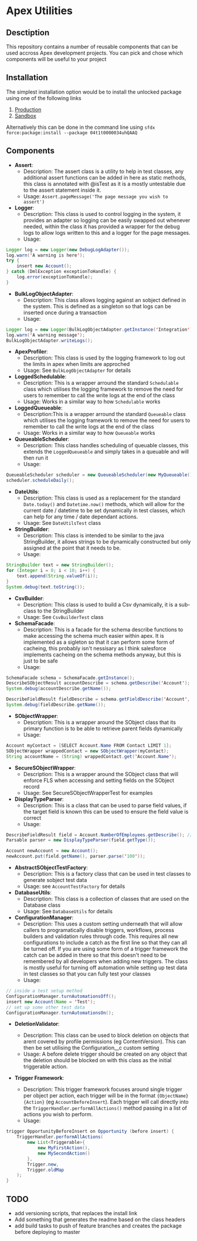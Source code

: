 # Apex Utilities

## Desctiption

This repository contains a number of reusable components that can be used accross Apex development projects. You can pick and chose which components will be useful to your project

## Installation

The simplest installation option would be to install the unlocked package using one of the following links

1. [Production](https://login.salesforce.com/packaging/installPackage.apexp?p0=04t1t0000034uhQAAQ)
2. [Sandbox](https://test.salesforce.com/packaging/installPackage.apexp?p0=04t1t0000034uhQAAQ)

Alternatively this can be done in the command line using `sfdx force:package:install --package 04t1t0000034uhQAAQ`

## Components

- **Assert**:
  - Description: The assert class is a utility to help in test classes, any additional assert functions can be added in here as static methods, this class is annotated with @isTest as it is a mostly untestable due to the assert statement inside it.
  - Usage: `Assert.pageMessage('The page message you wish to assert')`
- **Logger**:
  - Description: This class is used to control logging in the system, it provides an adapter so logging can be easily swapped out whenever needed, within the class it has provided a wrapper for the debug logs to allow logs written to this and a logger for the page messages.
  - Usage:

```java
Logger log = new Logger(new DebugLogAdapter());
log.warn('A warning is here');
try {
    insert new Account();
} catch (DmlException exceptionToHandle) {
    log.error(exceptionToHandle);
}
```

- **BulkLogObjectAdapter**:
  - Description: This class allows logging against an sobject defined in the system. This is defined as a singleton so that logs can be inserted once during a transaction
  - Usage:

```java
Logger log = new Logger(BulkLogObjectAdapter.getInstance('Integration'));
log.warn('A warning message');
BulkLogObjectAdapter.writeLogs();
```

- **ApexProfiler**:
  - Description: This class is used by the logging framework to log out the limits in apex when limits are approched
  - Usage: See `BulkLogObjectAdapter` for details
- **LoggedSchedulable**:
  - Description: This is a wrapper arround the standard `Schedulable` class which utilises the logging framework to remove the need for users to remember to call the write logs at the end of the class
  - Usage: Works in a similar way to how `Schedulable` works
- **LoggedQueueable**:
  - Description:This is a wrapper arround the standard `Queueable` class which utilises the logging framework to remove the need for users to remember to call the write logs at the end of the class
  - Usage: Works in a similar way to how `Queueable` works
- **QueueableScheduler**:
  - Description: This class handles scheduling of queuable classes, this extends the `LoggedQueueable` and simply takes in a queuable and will then run it
  - Usage:

```java
QueueableScheduler scheduler = new QueueableScheduler(new MyQueueable());
scheduler.scheduleDaily();
```

- **DateUtils**:
  - Description: This class is used as a replacement for the standard `Date.today()` and `Datetime.now()` methods, which will allow for the current date / datetime to be set dynamically in test classes, which can help for any time / date dependant actions.
  - Usage: See `DateUtilsTest` class
- **StringBuilder**:
  - Description: This class is intended to be similar to the java StringBuilder, it allows strings to be dynamically constructed but only assigned at the point that it needs to be.
  - Usage:

```java
StringBuilder text = new StringBuilder();
for (Integer i = 0; i < 10; i++) {
    text.append(String.valueOf(i));
}
System.debug(text.toString());
```

- **CsvBuilder**:
  - Description: This class is used to build a Csv dynamically, it is a sub-class to the StringBuilder
  - Usage: See `CsvBuilderTest` class
- **SchemaFacade**:
  - Description: This is a facade for the schema describe functions to make accessing the schema much easier within apex. It is implemented as a sigleton so that it can perform some form of cacheing, this probably isn't nessisary as I think salesforce implements cacheing on the schema methods anyway, but this is just to be safe
  - Usage:

```java
SchemaFacade schema = SchemaFacade.getInstance();
DescribeSObjectResult accountDescribe = schema.getDescribe('Account');
System.debug(accountDescribe.getName());

DescribeFieldResult fieldDescribe = schema.getFieldDescribe('Account', 'Name');
System.debug(fieldDescribe.getName());
```

- **SObjectWrapper**:
  - Description: This is a wrapper around the SObject class that its primary function is to be able to retrieve parent fields dynamically
  - Usage:

```java
Account myContact = [SELECT Account.Name FROM Contact LIMIT 1];
SObjectWrapper wrappedContact = new SObjectWrapper(myContact);
String accountName = (String) wrappedContact.get('Account.Name');
```

- **SecureSObjectWrapper**:
  - Description: This is a wrapper around the SObject class that will enforce FLS when accessing and setting fields on the SObject record
  - Usage: See SecureSObjectWrapperTest for examples
- **DisplayTypeParser**:
  - Description: This is a class that can be used to parse field values, if the target field is known this can be used to ensure the field value is correct
  - Usage:

```java
DescribeFieldResult field = Account.NumberOfEmployees.getDescribe(); // this would be more dynamic
Parsable parser = new DisplayTypeParser(field.getType());

Account newAccount = new Account();
newAccount.put(field.getName(), parser.parse('100'));
```

- **AbstractSObjectTestFactory**:
  - Description: This is a factory class that can be used in test classes to generate sobject test data
  - Usage: see `AccountTestFactory` for details
- **DatabaseUtils**:
  - Description: This class is a collection of classes that are used on the Database class
  - Usage: See `DatabaseUtils` for details
- **ConfigurationManager**:
  - Description: This uses a custom setting underneath that will allow callers to programatically disable triggers, workflows, process builders and validation rules through code. This requires all new configurations to include a catch as the first line so that they can all be turned off. If you are using some form of a trigger framework the catch can be added in there so that this doesn't need to be remembered by all developers when adding new triggers. The class is mostly useful for turning off automation while setting up test data in test classes so that you can fully test your classes
  - Usage:

```java
// inside a test setup method
ConfigurationManager.turnAutomationsOff();
insert new Account(Name = 'Test');
// set up some other test data
ConfigurationManager.turnAutomationsOn();
```

- **DeletionValidator**:

  - Description: This class can be used to block deletion on objects that arent covered by profile permissions (eg ContentVersion). This can then be set utilising the Configuration\_\_c custom setting
  - Usage: A before delete trigger should be created on any object that the deletion should be blocked on with this class as the initial triggerable action.

- **Trigger Framework**:
  - Description: This trigger framework focuses around single trigger per object per action, each trigger will be in the format `{ObjectName}{Action}` (eg `AccountBeforeInsert`). Each trigger will call directly into the `TriggerHandler.performAllActions()` method passing in a list of actions you wish to perform.
  - Usage:

```java
trigger OpportunityBeforeInsert on Opportunity (before insert) {
    TriggerHandler.performAllActions(
        new List<Triggerable>{
            new MyFirstAction(),
            new MySecondAction()
        },
        Trigger.new,
        Trigger.oldMap
    );
}
```

## TODO

- add versioning scripts, that replaces the install link
- Add something that generates the readme based on the class headers
- add build tasks to push of feature branches and creates the package before deploying to master
